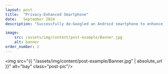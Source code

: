```yaml
---
layout: post
title:  "Privacy-Enhanced Smartphone"
date:   September 2024
description: "Successfully de-Googled an Android smartphone to enhance privacy and security by replacing the stock operating system with GrapheneOS. The process included conducting research on secure, privacy-focused operating systems; unlocking the device bootloader and securely flashing GrapheneOS while ensuring data integrity; configuring the system with essential privacy tools, open-source apps, and ensuring compatibility with daily functionality; and optimizing device performance and conducting security audits to minimize exposure to trackers and vulnerabilities."

image: 
    src: /assets/img/content/post-example/Banner.jpg
    alt: banner
order_number: 1
---
```


<img src="{{ "/assets/img/content/post-example/Banner.jpg" | absolute_url }}" alt="bay" class="post-pic"/>